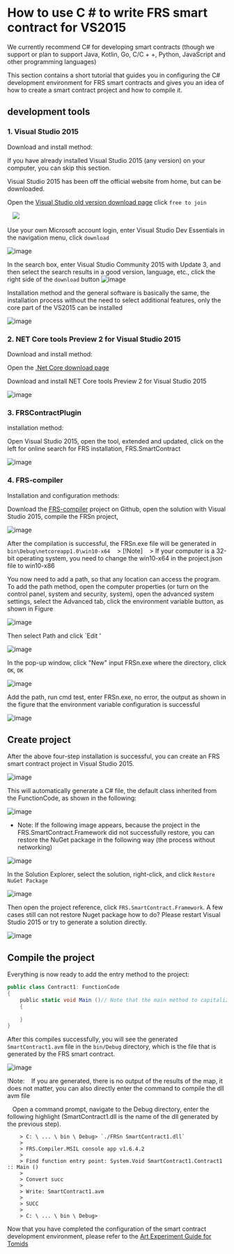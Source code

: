 # How to use C # to write FRS smart contract for VS2015

We currently recommend C# for developing smart contracts (though we support or plan to support Java, Kotlin, Go, C/C + +, Python, JavaScript and other programming languages)

This section contains a short tutorial that guides you in configuring the C# development environment for FRS smart contracts and gives you an idea of how to create a smart contract project and how to compile it.

## development tools

### 1. Visual Studio 2015

Download and install method:

If you have already installed Visual Studio 2015 (any version) on your computer, you can skip this section.

Visual Studio 2015 has been off the official website from home, but can be downloaded.

Open the [Visual Studio old version download page](https://www.visualstudio.com/en/vans/vs/older-downloads/) click `free to join`

   ![](assets/install_core_cross_platform_development_toolset.jpg)

Use your own Microsoft account login, enter Visual Studio Dev Essentials in the navigation menu, click `download`

![image](assets/2017-05-10_13-47-10.jpg)

In the search box, enter Visual Studio Community 2015 with Update 3, and then select the search results in a good version, language, etc., click the right side of the `download` button
![image](assets/2017-05-10_13-45-48.jpg)

Installation method and the general software is basically the same, the installation process without the need to select additional features, only the core part of the VS2015 can be installed

![image](assets/2017-05-10_9-48-54.jpg)

### 2. NET Core tools Preview 2 for Visual Studio 2015

Download and install method:

Open the [.Net Core download page](https://www.microsoft.com/net/download/core)

Download and install NET Core tools Preview 2 for Visual Studio 2015

![image](assets/2017-05-10_15-38-46.jpg)

### 3. FRSContractPlugin

installation method:

Open Visual Studio 2015, open the tool, extended and updated, click on the left for online search for FRS installation, FRS.SmartContract

![image](assets/2017-05-10_15-50-48.jpg)

### 4. FRS-compiler

Installation and configuration methods:

Download the [FRS-compiler](https://github.com/FRS-project/FRS-compiler) project on Github, open the solution with Visual Studio 2015, compile the FRSn project,

![image](assets/2017-05-10_18-22-39.jpg)

After the compilation is successful, the FRSn.exe file will be generated in `bin\Debug\netcoreapp1.0\win10-x64`
   > [!Note]
   > If your computer is a 32-bit operating system, you need to change the win10-x64 in the project.json file to win10-x86

You now need to add a path, so that any location can access the program. To add the path method, open the computer properties (or turn on the control panel, system and security, system), open the advanced system settings, select the Advanced tab, click the environment variable button, as shown in Figure

![image](assets/2017-05-10_18-37-05.jpg)

Then select Path and click `Edit '

![image](assets/2017-05-10_18-46-05.jpg)

In the pop-up window, click "New" input FRSn.exe where the directory, click `OK`, `OK`

![image](assets/2017-05-10_18-48-11.jpg)

Add the path, run cmd test, enter FRSn.exe, no error, the output as shown in the figure that the environment variable configuration is successful

![image](assets/2017-05-10_18-52-10.jpg)

## Create project

After the above four-step installation is successful, you can create an FRS smart contract project in Visual Studio 2015.

![image](assets/2017-05-10_16-08-48.jpg)

This will automatically generate a C# file, the default class inherited from the FunctionCode, as shown in the following:

![image](assets/2017-05-10_16-25-09.jpg)

- Note: If the following image appears, because the project in the FRS.SmartContract.Framework did not successfully restore, you can restore the NuGet package in the following way (the process without networking)

![image](assets/2017-05-10_16-27-40.jpg)

In the Solution Explorer, select the solution, right-click, and click `Restore NuGet Package`

![image](assets/2017-05-10_16-28-39.jpg)

Then open the project reference, click `FRS.SmartContract.Framework`. A few cases still can not restore Nuget package how to do? Please restart Visual Studio 2015 or try to generate a solution directly.

![image](assets/2017-05-10_16-31-55.jpg)

## Compile the project

Everything is now ready to add the entry method to the project:

```c#
public class Contract1: FunctionCode
{
    public static void Main ()// Note that the main method to capitalize
    {
        
    }
}
```
After this compiles successfully, you will see the generated `SmartContract1.avm` file in the `bin/Debug` directory, which is the file that is generated by the FRS smart contract.

![image](/assets/compile_smart_contract.jpg)


!Note:
   If you are generated, there is no output of the results of the map, it does not matter, you can also directly enter the command to compile the dll avm file

   Open a command prompt, navigate to the Debug directory, enter the following highlight (SmartContract1.dll is the name of the dll generated by the previous step).
```
	> C: \ ... \ bin \ Debug> `./FRSn SmartContract1.dll`
	>
	> FRS.Compiler.MSIL console app v1.6.4.2
	>   
	> Find function entry point: System.Void SmartContract1.Contract1 :: Main ()
	>   
	> Convert succ
	>   
 	> Write: SmartContract1.avm
 	>
 	> SUCC
  	>
	> C: \ ... \ bin \ Debug>
```

Now that you have completed the configuration of the smart contract development environment, please refer to the [Art Experiment Guide for Tomids](tutorial.md)
